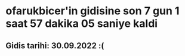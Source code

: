 # ofarukbicer'in gidisine son 7 gun 1 saat 57 dakika 05 saniye kaldi

## Gidis tarihi: 30.09.2022 :(